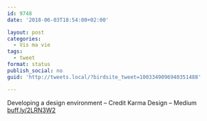 ```yaml
---
id: 9748
date: '2018-06-03T18:54:00+02:00'

layout: post
categories:
  - Vis ma vie
tags:
  - tweet
format: status
publish_social: no
guid: 'http://tweets.local/?birdsite_tweet=1003349096940351488'

---
```


Developing a design environment – Credit Karma Design – Medium [buff.ly/2LRN3W2](https://buff.ly/2LRN3W2)
